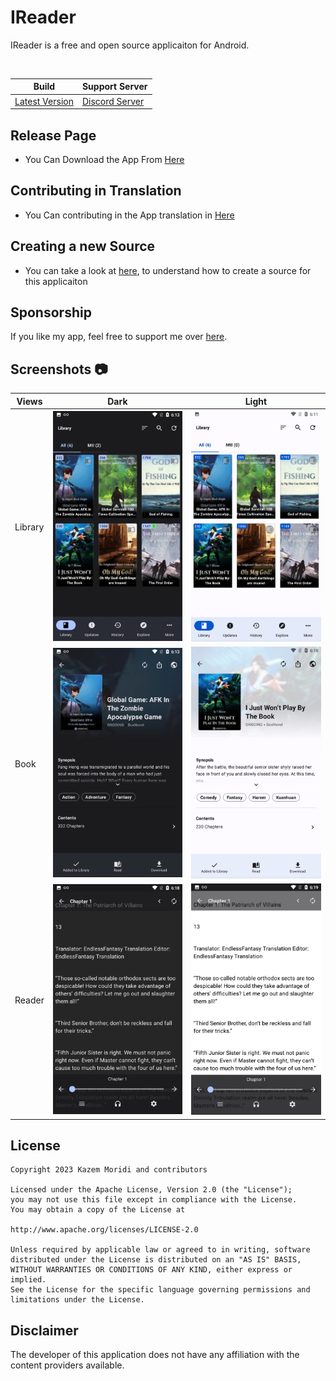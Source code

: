 # IReader

IReader is a free and open source applicaiton for Android.

<br>

| Build | Support Server |
|-------|---------|
| [Latest Version](https://github.com/IReaderorg/IReader/releases/latest) | [Discord Server](https://discord.gg/HBU6zD8c5v) |

## Release Page

- You Can Download the App From [Here](https://github.com/IReaderorg/IReader/releases)

## Contributing in Translation

- You Can contributing in the App translation in [Here](https://hosted.weblate.org/projects/ireader/ireader/)

## Creating a new Source

- You can take a look at [here](https://github.com/IReaderorg/IReader-extensions/tree/master/sources/en), to understand how to create a source for this applicaiton 

## Sponsorship
If you like my app, feel free to support me over [here](https://reymit.ir/kazemcodes).
    


## Screenshots :camera:

| Views    | Dark                                                       | Light                                                        |
| -------- | ---------------------------------------------------------- | ------------------------------------------------------------ |
| Library  | ![library_view_dark](screenshots/library-dark.png)         | ![library_view_light](screenshots/library-light.png)         |
| Book     | ![book_view_dark](screenshots/detail-dark.png)               | ![book_view_light](screenshots/detail-light.png)               |
| Reader     | ![book_view_dark](screenshots/reader-dark.png)               | ![book_view_light](screenshots/reader-light.png)               |

## License

    Copyright 2023 Kazem Moridi and contributors

    Licensed under the Apache License, Version 2.0 (the "License");
    you may not use this file except in compliance with the License.
    You may obtain a copy of the License at

    http://www.apache.org/licenses/LICENSE-2.0

    Unless required by applicable law or agreed to in writing, software
    distributed under the License is distributed on an "AS IS" BASIS,
    WITHOUT WARRANTIES OR CONDITIONS OF ANY KIND, either express or implied.
    See the License for the specific language governing permissions and
    limitations under the License.

## Disclaimer

The developer of this application does not have any affiliation with the content providers available.
